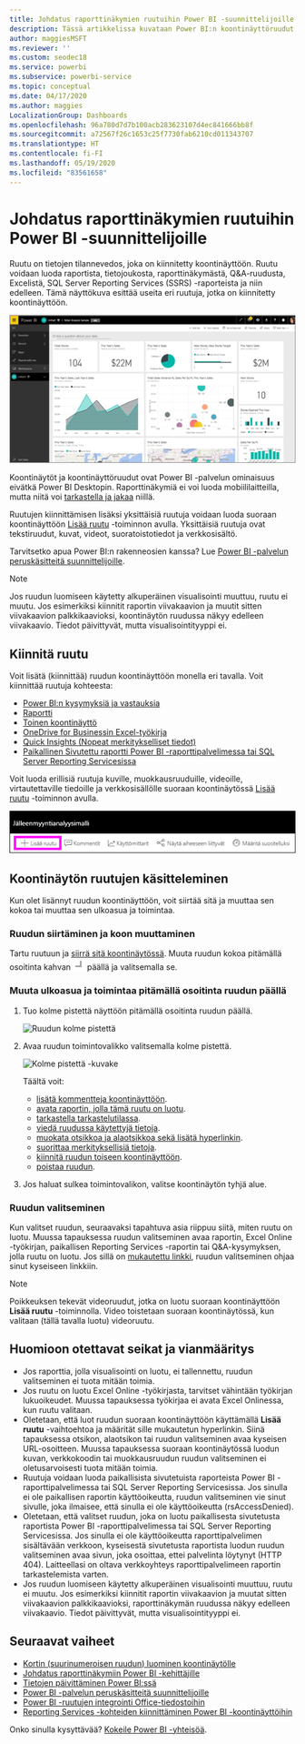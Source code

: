 ```yaml
---
title: Johdatus raporttinäkymien ruutuihin Power BI -suunnittelijoille
description: Tässä artikkelissa kuvataan Power BI:n koontinäyttöruudut. Ne sisältävät ruudut, jotka on luotu SQL Server Reporting Services (SSRS) raporteista.
author: maggiesMSFT
ms.reviewer: ''
ms.custom: seodec18
ms.service: powerbi
ms.subservice: powerbi-service
ms.topic: conceptual
ms.date: 04/17/2020
ms.author: maggies
LocalizationGroup: Dashboards
ms.openlocfilehash: 96a780d7d7b100acb283623107d4ec841666bb8f
ms.sourcegitcommit: a72567f26c1653c25f7730fab6210cd011343707
ms.translationtype: HT
ms.contentlocale: fi-FI
ms.lasthandoff: 05/19/2020
ms.locfileid: "83561658"
---
```

# <a name="intro-to-dashboard-tiles-for-power-bi-designers"></a>Johdatus raporttinäkymien ruutuihin Power BI -suunnittelijoille

Ruutu on tietojen tilannevedos, joka on kiinnitetty koontinäyttöön. Ruutu voidaan luoda raportista, tietojoukosta, raporttinäkymästä, Q&A-ruudusta, Excelistä, SQL Server Reporting Services (SSRS) -raporteista ja niin edelleen.  Tämä näyttökuva esittää useita eri ruutuja, jotka on kiinnitetty koontinäyttöön.

![Power BI -koontinäyttö](media/service-dashboard-tiles/power-bi-dashboard.png)

Koontinäytöt ja koontinäyttöruudut ovat Power BI -palvelun ominaisuus eivätkä Power BI Desktopin. Raporttinäkymiä ei voi luoda mobiililaitteilla, mutta niitä voi [tarkastella ja jakaa](../consumer/mobile/mobile-apps-view-dashboard.md) niillä.

Ruutujen kiinnittämisen lisäksi yksittäisiä ruutuja voidaan luoda suoraan koontinäyttöön [Lisää ruutu](service-dashboard-add-widget.md) -toiminnon avulla. Yksittäisiä ruutuja ovat tekstiruudut, kuvat, videot, suoratoistotiedot ja verkkosisältö.

Tarvitsetko apua Power BI:n rakenneosien kanssa? Lue [Power BI -palvelun peruskäsitteitä suunnittelijoille](../fundamentals/service-basic-concepts.md).

> [!NOTE]
> Jos ruudun luomiseen käytetty alkuperäinen visualisointi muuttuu, ruutu ei muutu.  Jos esimerkiksi kiinnitit raportin viivakaavion ja muutit sitten viivakaavion palkkikaavioksi, koontinäytön ruudussa näkyy edelleen viivakaavio. Tiedot päivittyvät, mutta visualisointityyppi ei.
> 
> 

## <a name="pin-a-tile"></a>Kiinnitä ruutu
Voit lisätä (kiinnittää) ruudun koontinäyttöön monella eri tavalla. Voit kiinnittää ruutuja kohteesta:

* [Power BI:n kysymyksiä ja vastauksia](service-dashboard-pin-tile-from-q-and-a.md)
* [Raportti](service-dashboard-pin-tile-from-report.md)
* [Toinen koontinäyttö](service-pin-tile-to-another-dashboard.md)
* [OneDrive for Businessin Excel-työkirja](service-dashboard-pin-tile-from-excel.md)
* [Quick Insights (Nopeat merkitykselliset tiedot)](service-insights.md)
* [Paikallinen Sivutettu raportti Power BI -raporttipalvelimessa tai SQL Server Reporting Servicesissa](https://docs.microsoft.com/sql/reporting-services/pin-reporting-services-items-to-power-bi-dashboards)

Voit luoda erillisiä ruutuja kuville, muokkausruuduille, videoille, virtautettaville tiedoille ja verkkosisällölle suoraan koontinäytössä [Lisää ruutu](service-dashboard-add-widget.md) -toiminnon avulla.

  ![Lisää ruutu -kuvake](media/service-dashboard-tiles/add_widgetnew.png)

## <a name="interact-with-tiles-on-a-dashboard"></a>Koontinäytön ruutujen käsitteleminen
Kun olet lisännyt ruudun koontinäyttöön, voit siirtää sitä ja muuttaa sen kokoa tai muuttaa sen ulkoasua ja toimintaa.

### <a name="move-and-resize-a-tile"></a>Ruudun siirtäminen ja koon muuttaminen
Tartu ruutuun ja [siirrä sitä koontinäytössä](service-dashboard-edit-tile.md). Muuta ruudun kokoa pitämällä osoitinta kahvan ![Ruudun kahva](media/service-dashboard-tiles/resize-handle.jpg) päällä ja valitsemalla se.

### <a name="hover-over-a-tile-to-change-the-appearance-and-behavior"></a>Muuta ulkoasua ja toimintaa pitämällä osoitinta ruudun päällä
1. Tuo kolme pistettä näyttöön pitämällä osoitinta ruudun päällä.
   
    ![Ruudun kolme pistettä](media/service-dashboard-tiles/ellipses_new.png)
2. Avaa ruudun toimintovalikko valitsemalla kolme pistettä.
   
    ![Kolme pistettä -kuvake](media/service-dashboard-tiles/power-bi-tile-menu.png)
   
    Täältä voit:
   
     * [lisätä kommentteja koontinäyttöön](../consumer/end-user-comment.md).
     * [avata raportin, jolla tämä ruutu on luotu](../consumer/end-user-reports.md).  
     * [tarkastella tarkastelutilassa](../consumer/end-user-focus.md).   
     * [viedä ruudussa käytettyjä tietoja](../visuals/power-bi-visualization-export-data.md).
     * [muokata otsikkoa ja alaotsikkoa sekä lisätä hyperlinkin](service-dashboard-edit-tile.md). 
     * [suorittaa merkityksellisiä tietoja](service-insights.md). 
     * [kiinnitä ruudun toiseen koontinäyttöön](service-pin-tile-to-another-dashboard.md).
     * [poistaa ruudun](service-dashboard-edit-tile.md).

3. Jos haluat sulkea toimintovalikon, valitse koontinäytön tyhjä alue.

### <a name="select-a-tile"></a>Ruudun valitseminen
Kun valitset ruudun, seuraavaksi tapahtuva asia riippuu siitä, miten ruutu on luotu. Muussa tapauksessa ruudun valitseminen avaa raportin, Excel Online -työkirjan, paikallisen Reporting Services -raportin tai Q&A-kysymyksen, jolla ruutu on luotu. Jos sillä on [mukautettu linkki](service-dashboard-edit-tile.md), ruudun valitseminen ohjaa sinut kyseiseen linkkiin.

> [!NOTE]
> Poikkeuksen tekevät videoruudut, jotka on luotu suoraan koontinäyttöön **Lisää ruutu** -toiminnolla. Video toistetaan suoraan koontinäytössä, kun valitaan (tällä tavalla luotu) videoruutu.   
> 
> 

## <a name="considerations-and-troubleshooting"></a>Huomioon otettavat seikat ja vianmääritys

* Jos raporttia, jolla visualisointi on luotu, ei tallennettu, ruudun valitseminen ei tuota mitään toimia.
* Jos ruutu on luotu Excel Online -työkirjasta, tarvitset vähintään työkirjan lukuoikeudet. Muussa tapauksessa työkirjaa ei avata Excel Onlinessa, kun ruutu valitaan.
* Oletetaan, että luot ruudun suoraan koontinäyttöön käyttämällä **Lisää ruutu** -vaihtoehtoa ja määrität sille mukautetun hyperlinkin. Siinä tapauksessa otsikon, alaotsikon tai ruudun valitseminen avaa kyseisen URL-osoitteen. Muussa tapauksessa suoraan koontinäytössä luodun kuvan, verkkokoodin tai muokkausruudun ruudun valitseminen ei oletusarvoisesti tuota mitään toimia.
* Ruutuja voidaan luoda paikallisista sivutetuista raporteista Power BI -raporttipalvelimessa tai SQL Server Reporting Servicesissa. Jos sinulla ei ole paikallisen raportin käyttöoikeutta, ruudun valitseminen vie sinut sivulle, joka ilmaisee, että sinulla ei ole käyttöoikeutta (rsAccessDenied).
* Oletetaan, että valitset ruudun, joka on luotu paikallisesta sivutetusta raportista Power BI -raporttipalvelimessa tai SQL Server Reporting Servicesissa. Jos sinulla ei ole käyttöoikeutta raporttipalvelimen sisältävään verkkoon, kyseisestä sivutetusta raportista luodun ruudun valitseminen avaa sivun, joka osoittaa, ettei palvelinta löytynyt (HTTP 404). Laitteellasi on oltava verkkoyhteys raporttipalvelimeen raportin tarkastelemista varten.
* Jos ruudun luomiseen käytetty alkuperäinen visualisointi muuttuu, ruutu ei muutu. Jos esimerkiksi kiinnitit raportin viivakaavion ja muutat sitten viivakaavion palkkikaavioksi, raporttinäkymän ruudussa näkyy edelleen viivakaavio. Tiedot päivittyvät, mutta visualisointityyppi ei.

## <a name="next-steps"></a>Seuraavat vaiheet
- [Kortin (suurinumeroisen ruudun) luominen koontinäytölle](../visuals/power-bi-visualization-card.md)
- [Johdatus raporttinäkymiin Power BI -kehittäjille](service-dashboards.md)  
- [Tietojen päivittäminen Power BI:ssä](../connect-data/refresh-data.md)
- [Power BI -palvelun peruskäsitteitä suunnittelijoille](../fundamentals/service-basic-concepts.md)
- [Power BI -ruutujen integrointi Office-tiedostoihin](https://powerbi.microsoft.com/blog/integrating-power-bi-tiles-into-office-documents/)
- [Reporting Services -kohteiden kiinnittäminen Power BI -koontinäyttöihin](/sql/reporting-services/pin-reporting-services-items-to-power-bi-dashboards)

Onko sinulla kysyttävää? [Kokeile Power BI -yhteisöä](https://community.powerbi.com/).
